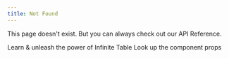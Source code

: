 ```yaml
---
title: Not Found
---
```


This page doesn't exist. But you can always check out our API Reference.

<HeroCards>
  <YouWillLearnCard title="Learn Infinite Table" path="/docs/latest/learn/getting-started">
  Learn & unleash the power of Infinite Table
  </YouWillLearnCard>
  <YouWillLearnCard title="API Reference" path="/docs/latest/reference">
  Look up the component props
  </YouWillLearnCard>
</HeroCards>
